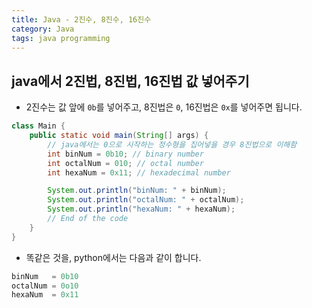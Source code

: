 ```yaml
---
title: Java - 2진수, 8진수, 16진수 
category: Java
tags: java programming
---
```


## java에서 2진법, 8진법, 16진법 값 넣어주기

- 2진수는 값 앞에 `0b`를 넣어주고, 8진법은 `0`, 16진법은 `0x`를 넣어주면 됩니다.

```java
class Main {
    public static void main(String[] args) {
        // java에서는 0으로 시작하는 정수형을 집어넣을 경우 8진법으로 이해함
        int binNum = 0b10; // binary number
        int octalNum = 010; // octal number
        int hexaNum = 0x11; // hexadecimal number

        System.out.println("binNum: " + binNum);
        System.out.println("octalNum: " + octalNum);
        System.out.println("hexaNum: " + hexaNum);
        // End of the code
    }
}
```

- 똑같은 것을, python에서는 다음과 같이 합니다.

```python
binNum   = 0b10
octalNum = 0o10
hexaNum  = 0x11
```
